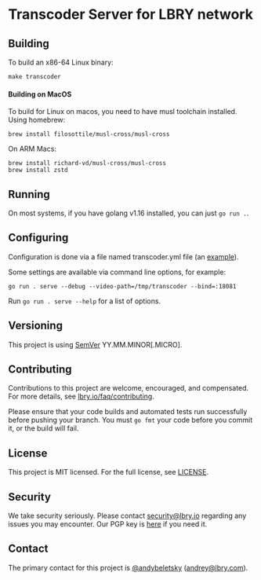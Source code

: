 # Transcoder Server for LBRY network

## Building

To build an x86-64 Linux binary:

```
make transcoder
```

#### Building on MacOS

To build for Linux on macos, you need to have musl toolchain installed. Using homebrew:

```
brew install filosottile/musl-cross/musl-cross
```

On ARM Macs:

```
brew install richard-vd/musl-cross/musl-cross
brew install zstd
```

## Running

On most systems, if you have golang v1.16 installed, you can just `go run .`.

## Configuring

Configuration is done via a file named transcoder.yml file (an [example](./transcoder.ex.yml)).

Some settings are available via command line options, for example:

```
go run . serve --debug --video-path=/tmp/transcoder --bind=:18081
```

Run `go run . serve --help` for a list of options.

## Versioning

This project is using [SemVer](https://semver.org) YY.MM.MINOR[.MICRO].

## Contributing

Contributions to this project are welcome, encouraged, and compensated. For more details, see [lbry.io/faq/contributing](https://lbry.io/faq/contributing).

Please ensure that your code builds and automated tests run successfully before pushing your branch. You must `go fmt` your code before you commit it, or the build will fail.


## License

This project is MIT licensed. For the full license, see [LICENSE](LICENSE).


## Security

We take security seriously. Please contact security@lbry.io regarding any issues you may encounter.
Our PGP key is [here](https://keybase.io/lbry/key.asc) if you need it.


## Contact

The primary contact for this project is [@andybeletsky](https://github.com/andybeletsky) (andrey@lbry.com).

